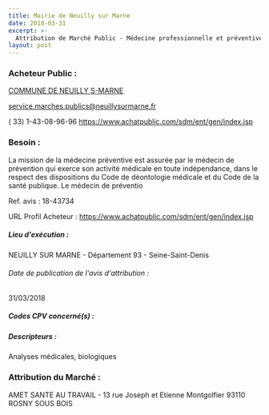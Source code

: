 ```yaml
---
title: Mairie de Neuilly sur Marne
date: 2018-03-31
excerpt: >-
  Attribution de Marché Public - Médecine professionnelle et préventive à destination des agents des collectivités territoriales et des établissements publics
layout: post
---
```


### Acheteur Public : 
<a href="/acheteur-33/siren-219300506"> COMMUNE DE NEUILLY S-MARNE</a><br/>



service.marches.publics@neuillysurmarne.fr

( 33) 1-43-08-96-96
https://www.achatpublic.com/sdm/ent/gen/index.jsp
### Besoin :

La mission de la médecine préventive est assurée par le médecin de prévention qui exerce son activité médicale en toute indépendance, dans le respect des dispositions du Code de déontologie médicale et du Code de la santé publique. Le médecin de préventio

Ref. avis : 18-43734

URL Profil Acheteur : https://www.achatpublic.com/sdm/ent/gen/index.jsp

##### Lieu d'exécution :

NEUILLY SUR MARNE - Département 93 - Seine-Saint-Denis

###### Date de publication de l'avis d'attribution : 
31/03/2018

##### Codes CPV concerné(s) :

##### Descripteurs :
Analyses médicales, biologiques <br/>

### Attribution du Marché :
AMET SANTE AU TRAVAIL - 13 rue Joseph et Etienne Montgolfier 93110 ROSNY SOUS BOIS <br/>
